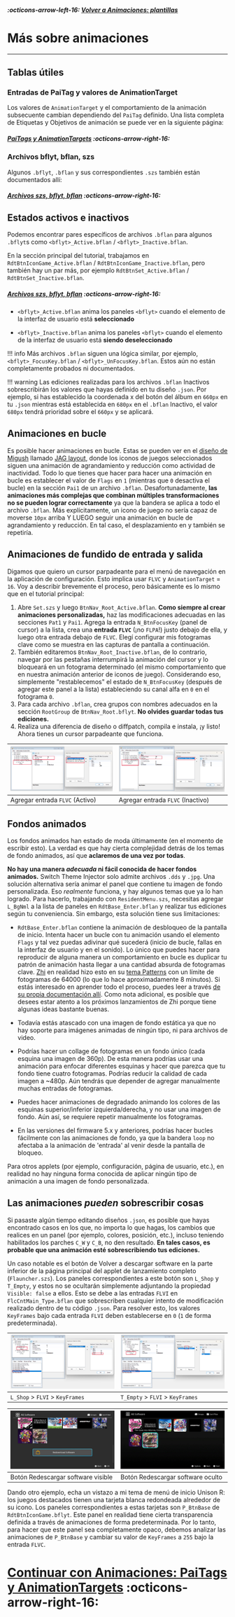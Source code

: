##### :octicons-arrow-left-16: [Volver a Animaciones: plantillas](anim-templates.md)

# Más sobre animaciones
---

## Tablas útiles

### Entradas de PaiTag y valores de AnimationTarget

Los valores de `AnimationTarget` y el comportamiento de la animación subsecuente cambian dependiendo del `PaiTag` definido. Una lista completa de Etiquetas y Objetivos de animación se puede ver en la siguiente página:

##### **[PaiTags y AnimationTargets](./paitags-and-targets.md) :octicons-arrow-right-16:**

### Archivos bflyt, bflan, szs

Algunos `.bflyt`, `.bflan` y sus correspondientes `.szs` también están documentados allí:

##### **[Archivos szs, bflyt, bflan](./szs-bflyt-bflan.md) :octicons-arrow-right-16:**

## Estados activos e inactivos

Podemos encontrar pares específicos de archivos `.bflan` para algunos `.bflyt`s como `<bflyt>_Active.bflan` / `<bflyt>_Inactive.bflan`.

En la sección principal del tutorial, trabajamos en `RdtBtnIconGame_Active.bflan` / `RdtBtnIconGame_Inactive.bflan`, pero también hay un par más, por ejemplo `RdtBtnSet_Active.bflan` / `RdtBtnSet_Inactive.bflan`.

##### **[Archivos szs, bflyt, bflan](./szs-bflyt-bflan.md) :octicons-arrow-right-16:**

- `<bflyt>_Active.bflan` anima los paneles `<bflyt>` cuando el elemento de la interfaz de usuario está **seleccionado**

- `<bflyt>_Inactive.bflan` anima los paneles `<bflyt>` cuando el elemento de la interfaz de usuario está **siendo deseleccionado**

!!! info
      Más archivos `.bflan` siguen una lógica similar, por ejemplo, `<bflyt>_FocusKey.bflan` / `<bflyt>_UnFocusKey.bflan`. Estos aún no están completamente probados ni documentados.

!!! warning
      Las ediciones realizadas para los archivos `.bflan` Inactivos sobrescribirán los valores que hayas definido en tu diseño `.json`. Por ejemplo, si has establecido la coordenada x del botón del álbum en `660px` en tu `.json` mientras está establecida en `680px` en el `.bflan` Inactivo, el valor `680px` tendrá prioridad sobre el `660px` y se aplicará.

## Animaciones en bucle

Es posible hacer animaciones en bucle. Estas se pueden ver en el [diseño de Migush](https://themezer.net/creators/123859829453357056) llamado [JAG layout](https://themezer.net/layouts/homemenu/JAG-Layout-2), donde los iconos de juegos seleccionados siguen una animación de agrandamiento y reducción como actividad de inactividad. Todo lo que tienes que hacer para hacer una animación en bucle es establecer el valor de `Flags` en `1` (mientras que `0` desactiva el bucle) en la sección `Pai1` de un archivo `.bflan`. Desafortunadamente, **las animaciones más complejas que combinan múltiples transformaciones no se pueden lograr correctamente** ya que la bandera se aplica a todo el archivo `.bflan`. Más explícitamente, un icono de juego no sería capaz de moverse `10px` arriba Y LUEGO seguir una animación en bucle de agrandamiento y reducción. En tal caso, el desplazamiento en y también se repetiría.

## Animaciones de fundido de entrada y salida

Digamos que quiero un cursor parpadeante para el menú de navegación en la aplicación de configuración. Esto implica usar `FLVC` y `AnimationTarget` = `16`. Voy a describir brevemente el proceso, pero básicamente es lo mismo que en el tutorial principal:

1. Abre `Set.szs` y luego `BtnNav_Root_Active.bflan`. **Como siempre al crear animaciones personalizadas,** haz las modificaciones adecuadas en las secciones `Pat1` y `Pai1`. Agrega la entrada `N_BtnFocusKey` (panel de cursor) a la lista, crea una **entrada `FLVC`** (¡no `FLPA`!) justo debajo de ella, y luego otra entrada debajo de `FLVC`. Elegí configurar mis fotogramas clave como se muestra en las capturas de pantalla a continuación.
2. También editaremos `BtnNav_Root_Inactive.bflan`, de lo contrario, navegar por las pestañas interrumpirá la animación del cursor y lo bloqueará en un fotograma determinado (el mismo comportamiento que en nuestra animación anterior de iconos de juego). Considerando eso, simplemente "restablecemos" el estado de `N_BtnFocusKey` (después de agregar este panel a la lista) estableciendo su canal alfa en `0` en el fotograma `0`.
3. Para cada archivo `.bflan`, crea grupos con nombres adecuados en la sección `RootGroup` de `BtnNav_Root.bflyt`. **No olvides guardar todas tus ediciones.**
4. Realiza una diferencia de diseño o diffpatch, compila e instala, ¡y listo! Ahora tienes un cursor parpadeante que funciona.

| ![Configuración (1)](tuto14.jpg "Configuración (1)") | ![Configuración (2)](tuto15.jpg "Configuración (2)") |
|------------------------------------------------------|------------------------------------------------------|
| Agregar entrada `FLVC` (Activo)                      | Agregar entrada `FLVC` (Inactivo)                    |

## Fondos animados

Los fondos animados han estado de moda últimamente (en el momento de escribir esto). La verdad es que hay cierta complejidad detrás de los temas de fondo animados, así que **aclaremos de una vez por todas**.

**No hay una manera *adecuada* ni fácil conocida de hacer fondos animados.** Switch Theme Injector solo admite archivos `.dds` y `.jpg`.
Una solución alternativa sería animar el panel que contiene tu imagen de fondo personalizada. Eso *realmente* funciona, y hay algunos temas que ya lo han logrado. Para hacerlo, trabajando con `ResidentMenu.szs`, necesitas agregar `L_BgNml` a la lista de paneles en `RdtBase_Enter.bflan` y realizar tus ediciones según tu conveniencia. Sin embargo, esta solución tiene sus limitaciones:


- `RdtBase_Enter.bflan` contiene la animación de desbloqueo de la pantalla de inicio. Intenta hacer un bucle con tu animación usando el elemento `Flags` y tal vez puedas adivinar qué sucederá (inicio de bucle, fallas en la interfaz de usuario y en el sonido). Lo único que puedes hacer para reproducir de alguna manera un comportamiento en bucle es duplicar tu patrón de animación hasta llegar a una cantidad absurda de fotogramas clave. [Zhi](https://themezer.net/creators/239384767785730048) en realidad hizo esto en su [tema Patterns](https://themezer.net/packs/Patterns.-58f) con un límite de fotogramas de 64000 (lo que lo hace aproximadamente 8 minutos). Si estás interesado en aprender todo el proceso, puedes leer a través [de su propia documentación allí](/PatternsTraducido.md). Como nota adicional, es posible que desees estar atento a los próximos lanzamientos de Zhi porque tiene algunas ideas bastante buenas.

- Todavía estás atascado con una imagen de fondo estática ya que no hay soporte para imágenes animadas de ningún tipo, ni para archivos de video.
- Podrías hacer un collage de fotogramas en un fondo único (cada esquina una imagen de 360p). De esta manera podrías usar una animación para enfocar diferentes esquinas y hacer que parezca que tu fondo tiene cuatro fotogramas. Podrías reducir la calidad de cada imagen a ~480p. Aún tendrás que depender de agregar manualmente muchas entradas de fotogramas.
- Puedes hacer animaciones de degradado animando los colores de las esquinas superior/inferior izquierda/derecha, y no usar una imagen de fondo. Aún así, se requiere repetir manualmente los fotogramas.
- En las versiones del firmware 5.x y anteriores, podrías hacer bucles fácilmente con las animaciones de fondo, ya que la bandera `loop` no afectaba a la animación de 'entrada' al venir desde la pantalla de bloqueo.

Para otros applets (por ejemplo, configuración, página de usuario, etc.), en realidad no hay ninguna forma conocida de aplicar ningún tipo de animación a una imagen de fondo personalizada.

## Las animaciones *pueden* sobrescribir cosas

Si pasaste algún tiempo editando diseños `.json`, es posible que hayas encontrado casos en los que, no importa lo que hagas, los cambios que realices en un panel (por ejemplo, colores, posición, etc.), incluso teniendo habilitados los parches `C_W` y `C_B`, no den resultado. **En tales casos, es probable que una animación esté sobrescribiendo tus ediciones.**

Un caso notable es el botón de Volver a descargar software en la parte inferior de la página principal del applet de lanzamiento completo (`Flauncher.szs`). Los paneles correspondientes a este botón son `L_Shop` y `T_Empty`, y estos no se ocultarán simplemente adjuntando la propiedad `Visible: false` a ellos. Esto se debe a las entradas `FLVI` en `FlcCntMain_Type.bflan` que sobrescriben cualquier intento de modificación realizado dentro de tu código `.json`. Para resolver esto, los valores `KeyFrames` bajo cada entrada `FLVI` deben establecerse en `0` (`1` de forma predeterminada).


| ![Shop (1)](tuto16.jpg "Shop (1)") | ![Full launcher (2)](tuto17.jpg "Shop (2)") |
|------------------------------------|---------------------------------------------|
| `L_Shop` > `FLVI` > `KeyFrames`    | `T_Empty` > `FLVI` > `KeyFrames`            |

| ![Full launcher (1)](flaunch1.jpg "Full launcher (1)") | ![Full launcher (2)](flaunch2.jpg "Full launcher (2)") |
|--------------------------------------------------------|--------------------------------------------------------|
| Botón Redescargar software visible                      | Botón Redescargar software oculto                      |

Dando otro ejemplo, echa un vistazo a mi tema de menú de inicio Unison R: los juegos destacados tienen una tarjeta blanca redondeada alrededor de su icono. Los paneles correspondientes a estas tarjetas son `P_BtnBase` de `RdtBtnIconGame.bflyt`. Este panel en realidad tiene cierta transparencia definida a través de animaciones de forma predeterminada. Por lo tanto, para hacer que este panel sea completamente opaco, debemos analizar las animaciones de `P_BtnBase` y cambiar su valor de `KeyFrames` a `255` bajo la entrada `FLVC`.

# [Continuar con Animaciones: PaiTags y AnimationTargets](./paitags-and-targets.md) :octicons-arrow-right-16:
